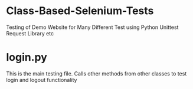 # Class-Based-Selenium-Tests
Testing of Demo Website for Many Different Test using Python Unittest Request Library etc


<h1>login.py</h1>

This is the main testing file. Calls other methods from other classes to test login and logout functionality
